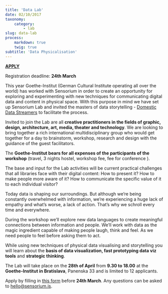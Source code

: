 ```yaml
---
title: 'Data Lab'
date: 02/10/2017
taxonomy:
    category:
        - lab
slug: data-lab
process:
    markdown: true
    twig: true
subtitle: 'Data Physicalisation'
---
```


[**APPLY**](https://goo.gl/forms/RVLXywVzEtTGQlcQ2)

Registration deadline: **24th March**

This year Goethe-Institut (German Cultural Institute operating all over the world)  has worked with Sensorium in order to create an opportunity for exploring and experimenting with new techniques for communicating digital data and content in physical space. With this purpose in mind we have set up Sensorium Lab and invited the masters of data storytelling - [Domestic Data Streamers](domesticstreamers.com) to facilitate the process. 

Invited to join the Lab are all **creative practitioners in the fields of graphic, design, architecture, art, media, theater and technology**. We are looking to bring together a rich international multidisciplinary group who would get together for a day to brainstorm, workshop, research and design with the guidance of the guest facilitators.

The **Goethe-Institut bears for all expenses of the participants of the workshop** (travel, 3 nights hostel, workshop fee, fee for conference ).

The base and input for the Lab activities will be current practical challenges that all libraries face with their digital content: How to present it? How to make people more aware of it?
How to communicate the specific value of it to each individual visitor?

Today data is shaping our surroundings. But although we’re being constantly overwhelmed with information, we’re experiencing a huge lack of empathy and what’s worse, a lack of action. That’s why we schroll every time and everywhere. 

During the workshop we’ll explore new data languages to create meaningful connections between information and people. We’ll work with data as the magic ingredient capable of making people laugh, think and feel. As we need people to feel before asking them to act.

While using new techniques of physical data visualising and storytelling you will learn about the **basis of data visualization, fast prototyping data viz tools** and **strategic thinking**.


The Lab will take place on the **28th of April** from **9.30 to 18.00** at the **Goethe-Institut in Bratislava**, Panenska 33 and is limited to 12 applicants. 

Apply by filling in [this form](https://goo.gl/forms/RVLXywVzEtTGQlcQ2) before **24th March**. Any questions can be asked to <a href="mailto:{{'hello@unfold.is'|safe_email}}">hello@sensorium.is</a>.


